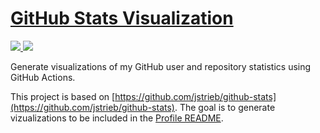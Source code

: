 # [GitHub Stats Visualization](https://github.com/boidolr/github-stats)

<a href="https://github.com/boidolr/github-stats">

![](https://boidolr.github.io/github-stats/generated/overview.svg)
![](https://boidolr.github.io/github-stats/generated/languages.svg)

</a>

Generate visualizations of my GitHub user and repository statistics using GitHub
Actions.

This project is based on [https://github.com/jstrieb/github-stats](https://github.com/jstrieb/github-stats).
The goal is to generate vizualizations to be included in the [Profile
README](https://docs.github.com/en/github/setting-up-and-managing-your-github-profile/managing-your-profile-readme).
